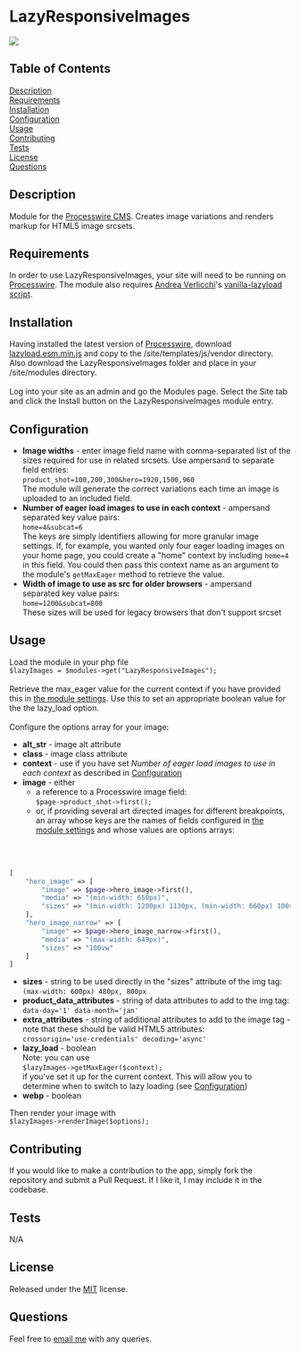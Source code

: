 # LazyResponsiveImages

  [<img src="https://img.shields.io/badge/License-MIT-yellow.svg">](https://opensource.org/licenses/MIT)

  ## Table of Contents

  [Description](#description)<br />[Requirements](#requirements)<br />[Installation](#installation)<br />[Configuration](#configuration)<br />[Usage](#usage)<br />[Contributing](#contributing)<br />[Tests](#tests)<br />[License](#license)<br />[Questions](#questions)<br />

  ## Description

 Module for the [Processwire CMS](https://processwire.com). Creates image variations and renders markup for HTML5 image srcsets.

  ## Requirements

In order to use LazyResponsiveImages, your site will need to be running on [Processwire](https://processwire.com). The module also requires [Andrea Verlicchi](https://github.com/verlok)'s [vanilla-lazyload script](https://github.com/verlok/vanilla-lazyload).
  
  ## Installation
  
  Having installed the latest version of [Processwire](https://processwire.com), download [lazyload.esm.min.js](https://github.com/verlok/vanilla-lazyload) and copy to the /site/templates/js/vendor directory. Also download the LazyResponsiveImages folder and place in your /site/modules directory.<br /><br />Log into your site as an admin and go the Modules page. Select the Site tab and click the Install button on the LazyResponsiveImages module entry.

  ## Configuration

  - **Image widths** - enter image field name with comma-separated list of the sizes required for use in related srcsets. Use ampersand to separate field entries:<br /> ```product_shot=100,200,300&hero=1920,1500,960```<br /> The module will generate the correct variations each time an image is uploaded to an included field.
  - **Number of eager load images to use in each context** - ampersand separated key value pairs:<br />```home=4&subcat=6```<br />
  The keys are simply identifiers allowing for more granular image settings. If, for example, you wanted only four eager loading images on your home page, you could create a "home" context by including ```home=4``` in this field. You could then pass this context name as an argument to the module's ```getMaxEager``` method to retrieve the value.
  - **Width of image to use as src for older browsers** - ampersand separated key value pairs:<br />```home=1200&subcat=800```<br />
  These sizes will be used for legacy browsers that don't support srcset
  
  ## Usage
  Load the module in your php file<br />```$lazyImages = $modules->get("LazyResponsiveImages");```<br /><br />Retrieve the max_eager value for the current context if you have provided this in [the module settings](#configuration). Use this to set an appropriate boolean value for the the lazy_load option.<br /><br />Configure the options array for your image:<br />
 - **alt_str** -  image alt attribute
 - **class** -  image class attribute
 - **context** - use if you have set *Number of eager load images to use in each context* as described in [Configuration](#configuration)
 - **image** - either
    - a reference to a Processwire image field:<br />
    ```$page->product_shot->first();```
    - or, if providing several art directed images for different breakpoints, an array whose keys are the names of fields configured in [the module settings](#configuration) and whose values are options arrays:
<br />
<br />

```php
[
    "hero_image" => [
        "image" => $page->hero_image->first(),
        "media" => "(min-width: 650px)",
        "sizes" => "(min-width: 1200px) 1130px, (min-width: 660px) 100vw"
    ],
    "hero_image_narrow" => [
        "image" => $page->hero_image_narrow->first(),
        "media" => "(max-width: 649px)",
        "sizes" => "100vw"
    ]
]
```

 - **sizes** - string to be used directly in the "sizes" attribute of the img tag:<br />
 ```(max-width: 600px) 480px, 800px```
 - **product_data_attributes** - string of data attributes to add to the img tag:<br />
 ```data-day='1' data-month='jan'```
 - **extra_attributes** - string of additional attributes to add to the image tag - note that these should be valid HTML5 attributes:<br />
 ```crossorigin='use-credentials' decoding='async'```
 - **lazy_load** - boolean<br />Note: you can use <br />
 ```$lazyImages->getMaxEager($context);```<br />if you've set it up for the current context. This will allow you to determine when to switch to lazy loading (see [Configuration](#configuration))
 - **webp** - boolean<br />

 Then render your image with<br />
  ```$lazyImages->renderImage($options);```
    
  ## Contributing
  
  If you would like to make a contribution to the app, simply fork the repository and submit a Pull Request. If I like it, I may include it in the codebase.
  
  ## Tests
  
  N/A
  
  ## License
  
  Released under the [MIT](https://opensource.org/licenses/MIT) license.
  
  ## Questions
  
  Feel free to [email me](mailto:paul@primitive.co?subject=LazyResponsiveImages%20query%20from%20GitHub) with any queries.